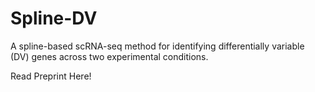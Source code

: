 # Spline-DV

A spline-based scRNA-seq method for identifying differentially variable (DV) genes across two experimental conditions.

Read Preprint Here!
